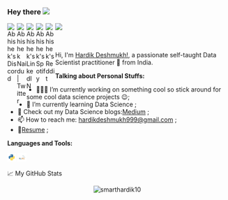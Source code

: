  

### Hey there <img src="https://media.giphy.com/media/hvRJCLFzcasrR4ia7z/giphy.gif" width="25px">
<a href="https://discord.gg/XTW52Kt">
  <img align="left" alt="Abhishek's Discord" width="22px" src="https://raw.githubusercontent.com/peterthehan/peterthehan/master/assets/discord.svg" />
</a>
<a href="https://twitter.com/abhisheknaiidu">
  <img align="left" alt="Abhishek Naidu | Twitter" width="22px" src="https://raw.githubusercontent.com/peterthehan/peterthehan/master/assets/twitter.svg" />
</a>
<a href="https://www.linkedin.com/in/abhisheknaiidu/">
  <img align="left" alt="Abhishek's LinkedIN" width="22px" src="https://raw.githubusercontent.com/peterthehan/peterthehan/master/assets/linkedin.svg" />
</a>
<a href="https://open.spotify.com/user/e90fe4zsndbm6xoe2t7t8kogf?si=WaLKpwvWTle0btle2qPb6g">
  <img align="left" alt="Abhishek's Spotify" width="22px" src="https://raw.githubusercontent.com/peterthehan/peterthehan/master/assets/spotify.svg" />
</a>
<a href="https://www.reddit.com/user/geekyabhi/">
  <img align="left" alt="Abhishek's Reddit" width="22px" src="https://raw.githubusercontent.com/peterthehan/peterthehan/master/assets/reddit.svg" />
</a>

![](https://visitor-badge.glitch.me/badge?page_id=smarthardik10.smarthardik10)

<br />

Hi, I'm [Hardik Deshmukh!](https://www.linkedin.com/in/hardik-deshmukh/), a passionate self-taught Data Scientist practitioner 🚀 from India.

  
  
**Talking about Personal Stuffs:**

- 👨🏽‍💻 I’m currently working on something cool so stick around for some cool data science projects :wink:;
- 🌱 I’m currently learning Data Science ; 
- 📝 Check out my Data Science blogs:[Medium](https://smarthardik10.medium.com/) ;
- 📫 How to reach me: [hardikdeshmukh999@gmail.com](https://www.linkedin.com/in/hardik-deshmukh/) ;
- 📝[Resume](https://drive.google.com/drive/folders/1-aU5eMUyhlEPL0tuC2sEVbmCxXUReaPB?usp=sharing) ;

**Languages and Tools:**  

 
 
 
<code><img height="20" src="https://raw.githubusercontent.com/github/explore/80688e429a7d4ef2fca1e82350fe8e3517d3494d/topics/python/python.png"></code>
<code><img height="20" src="https://raw.githubusercontent.com/github/explore/80688e429a7d4ef2fca1e82350fe8e3517d3494d/topics/mysql/mysql.png"></code>
 

 


📈 My GitHub Stats

<p align="center"> <img src="https://github-readme-stats.vercel.app/api?username=smarthardik10&show_icons=true&theme=gotham" alt="smarthardik10" />




